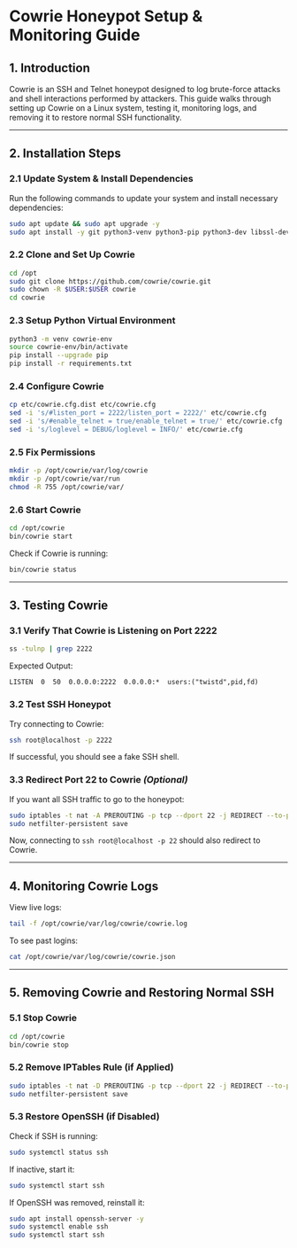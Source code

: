 # **Cowrie Honeypot Setup & Monitoring Guide**

## **1. Introduction**
Cowrie is an SSH and Telnet honeypot designed to log brute-force attacks and shell interactions performed by attackers. This guide walks through setting up Cowrie on a Linux system, testing it, monitoring logs, and removing it to restore normal SSH functionality.

---

## **2. Installation Steps**

### **2.1 Update System & Install Dependencies**
Run the following commands to update your system and install necessary dependencies:
```bash
sudo apt update && sudo apt upgrade -y
sudo apt install -y git python3-venv python3-pip python3-dev libssl-dev libffi-dev jq iptables-persistent
```

### **2.2 Clone and Set Up Cowrie**
```bash
cd /opt
sudo git clone https://github.com/cowrie/cowrie.git
sudo chown -R $USER:$USER cowrie
cd cowrie
```

### **2.3 Setup Python Virtual Environment**
```bash
python3 -m venv cowrie-env
source cowrie-env/bin/activate
pip install --upgrade pip
pip install -r requirements.txt
```

### **2.4 Configure Cowrie**
```bash
cp etc/cowrie.cfg.dist etc/cowrie.cfg
sed -i 's/#listen_port = 2222/listen_port = 2222/' etc/cowrie.cfg
sed -i 's/#enable_telnet = true/enable_telnet = true/' etc/cowrie.cfg
sed -i 's/loglevel = DEBUG/loglevel = INFO/' etc/cowrie.cfg
```

### **2.5 Fix Permissions**
```bash
mkdir -p /opt/cowrie/var/log/cowrie
mkdir -p /opt/cowrie/var/run
chmod -R 755 /opt/cowrie/var/
```

### **2.6 Start Cowrie**
```bash
cd /opt/cowrie
bin/cowrie start
```
Check if Cowrie is running:
```bash
bin/cowrie status
```

---

## **3. Testing Cowrie**

### **3.1 Verify That Cowrie is Listening on Port 2222**
```bash
ss -tulnp | grep 2222
```
Expected Output:
```
LISTEN  0  50  0.0.0.0:2222  0.0.0.0:*  users:("twistd",pid,fd)
```

### **3.2 Test SSH Honeypot**
Try connecting to Cowrie:
```bash
ssh root@localhost -p 2222
```
If successful, you should see a fake SSH shell.

### **3.3 Redirect Port 22 to Cowrie** *(Optional)*
If you want all SSH traffic to go to the honeypot:
```bash
sudo iptables -t nat -A PREROUTING -p tcp --dport 22 -j REDIRECT --to-port 2222
sudo netfilter-persistent save
```
Now, connecting to `ssh root@localhost -p 22` should also redirect to Cowrie.

---

## **4. Monitoring Cowrie Logs**
View live logs:
```bash
tail -f /opt/cowrie/var/log/cowrie/cowrie.log
```

To see past logins:
```bash
cat /opt/cowrie/var/log/cowrie/cowrie.json
```

---

## **5. Removing Cowrie and Restoring Normal SSH**

### **5.1 Stop Cowrie**
```bash
cd /opt/cowrie
bin/cowrie stop
```

### **5.2 Remove IPTables Rule (if Applied)**
```bash
sudo iptables -t nat -D PREROUTING -p tcp --dport 22 -j REDIRECT --to-port 2222
sudo netfilter-persistent save
```

### **5.3 Restore OpenSSH (if Disabled)**
Check if SSH is running:
```bash
sudo systemctl status ssh
```
If inactive, start it:
```bash
sudo systemctl start ssh
```
If OpenSSH was removed, reinstall it:
```bash
sudo apt install openssh-server -y
sudo systemctl enable ssh
sudo systemctl start ssh
```


